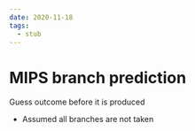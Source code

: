 ```yaml
---
date: 2020-11-18
tags: 
  - stub
---
```


# MIPS branch prediction

Guess outcome before it is produced

- Assumed all branches are not taken
